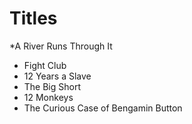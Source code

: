 # Titles

*A River Runs Through It
* Fight Club
* 12 Years a Slave
* The Big Short
* 12 Monkeys
* The Curious Case of Bengamin Button 
